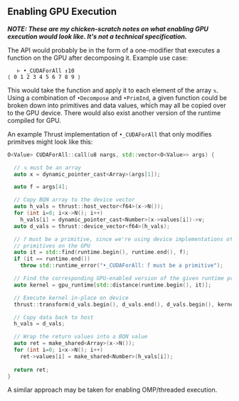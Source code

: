 ## Enabling GPU Execution

***NOTE: These are my chicken-scratch notes on what enabling GPU execution would look like. It's not a technical specification.***

The API would probably be in the form of a one-modifier that executes a function on the GPU after decomposing it.
Example use case:
```console
   ⊢ •_CUDAForAll ↕10
⟨ 0 1 2 3 4 5 6 7 8 9 ⟩
```

This would take the function and apply it to each element of the array `𝕩`.
Using a combination of `•Decompose` and `•PrimInd`, a given function could be
broken down into primitives and data values, which may all be copied over to
the GPU device.
There would also exist another version of the runtime compiled for GPU.

An example Thrust implementation of `•_CUDAForAll` that only modifies primitves
might look like this:

```cpp
O<Value> CUDAForAll::call(u8 nargs, std::vector<O<Value>> args) {

  // 𝕩 must be an array
  auto x = dynamic_pointer_cast<Array>(args[1]);

  auto f = args[4];

  // Copy BQN array to the device vector
  auto h_vals = thrust::host_vector<f64>(x->N());
  for (int i=0; i<x->N(); i++)
    h_vals[i] = dynamic_pointer_cast<Number>(x->values[i])->v;
  auto d_vals = thrust::device_vector<f64>(h_vals);

  // 𝕗 must be a primitive, since we're using device implementations of runtime
  // primitives on the GPU
  auto it = std::find(runtime.begin(), runtime.end(), f);
  if (it == runtime.end())
    throw std::runtime_error("•_CUDAForAll: 𝕗 must be a primitive");

  // Find the corresponding GPU-enabled version of the given runtime primitive 𝕗
  auto kernel = gpu_runtime[std::distance(runtime.begin(), it)];

  // Execute kernel in-place on device
  thrust::transform(d_vals.begin(), d_vals.end(), d_vals.begin(), kernel);

  // Copy data back to host
  h_vals = d_vals;

  // Wrap the return values into a BQN value
  auto ret = make_shared<Array>(x->N());
  for (int i=0; i<x->N(); i++)
    ret->values[i] = make_shared<Number>(h_vals[i]);
    
  return ret;
}
```

A similar approach may be taken for enabling OMP/threaded execution.
